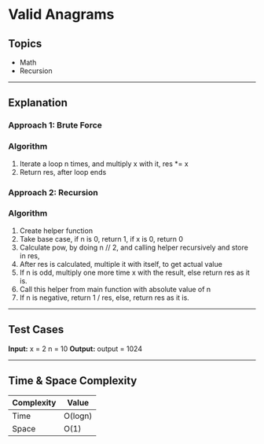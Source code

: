 # Valid Anagrams

## Topics
- Math
- Recursion

---

## Explanation

### Approach 1: Brute Force

### Algorithm

1. Iterate a loop n times, and multiply x with it, res *= x
2. Return res, after loop ends

### Approach 2: Recursion

### Algorithm

1. Create helper function
2. Take base case, if n is 0, return 1, if x is 0, return 0
3. Calculate pow, by doing n // 2, and calling helper recursively and store in res, 
4. After res is calculated, multiple it with itself, to get actual value
5. If n is odd, multiply one more time x with the result, else return res as it is.
6. Call this helper from main function with absolute value of n
7. If n is negative, return 1 / res, else, return res as it is.

---

## Test Cases

**Input:** 
x = 2
n = 10
**Output:** 
output = 1024

--- 

## Time & Space Complexity

| Complexity | Value  |
|------------|--------|
| Time       | O(logn)|
| Space      | O(1)   |
